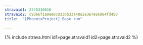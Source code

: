 ```yaml
---
stravaid1: 3745330616
stravaid2: c9366f1a0ee0c8336b33a48a2e3e7e86864fd450
title:  "[PhoenixProject] Base run"

---
```


{% include strava.html id1=page.stravaid1 id2=page.stravaid2 %}